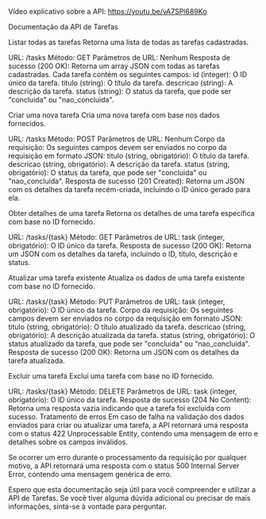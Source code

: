 Vídeo explicativo sobre a API: https://youtu.be/vA7SPl689Ko

Documentação da API de Tarefas

Listar todas as tarefas
Retorna uma lista de todas as tarefas cadastradas.

URL: /tasks
Método: GET
Parâmetros de URL: Nenhum
Resposta de sucesso (200 OK): Retorna um array JSON com todas as tarefas cadastradas. Cada tarefa contém os seguintes campos:
id (integer): O ID único da tarefa.
titulo (string): O título da tarefa.
descricao (string): A descrição da tarefa.
status (string): O status da tarefa, que pode ser "concluida" ou "nao_concluida".



Criar uma nova tarefa
Cria uma nova tarefa com base nos dados fornecidos.

URL: /tasks
Método: POST
Parâmetros de URL: Nenhum
Corpo da requisição: Os seguintes campos devem ser enviados no corpo da requisição em formato JSON:
titulo (string, obrigatório): O título da tarefa.
descricao (string, obrigatório): A descrição da tarefa.
status (string, obrigatório): O status da tarefa, que pode ser "concluida" ou "nao_concluida".
Resposta de sucesso (201 Created): Retorna um JSON com os detalhes da tarefa recém-criada, incluindo o ID único gerado para ela.



Obter detalhes de uma tarefa
Retorna os detalhes de uma tarefa específica com base no ID fornecido.

URL: /tasks/{task}
Método: GET
Parâmetros de URL:
task (integer, obrigatório): O ID único da tarefa.
Resposta de sucesso (200 OK): Retorna um JSON com os detalhes da tarefa, incluindo o ID, título, descrição e status.



Atualizar uma tarefa existente
Atualiza os dados de uma tarefa existente com base no ID fornecido.

URL: /tasks/{task}
Método: PUT
Parâmetros de URL:
task (integer, obrigatório): O ID único da tarefa.
Corpo da requisição: Os seguintes campos devem ser enviados no corpo da requisição em formato JSON:
titulo (string, obrigatório): O título atualizado da tarefa.
descricao (string, obrigatório): A descrição atualizada da tarefa.
status (string, obrigatório): O status atualizado da tarefa, que pode ser "concluida" ou "nao_concluida".
Resposta de sucesso (200 OK): Retorna um JSON com os detalhes da tarefa atualizada.



Excluir uma tarefa
Exclui uma tarefa com base no ID fornecido.

URL: /tasks/{task}
Método: DELETE
Parâmetros de URL:
task (integer, obrigatório): O ID único da tarefa.
Resposta de sucesso (204 No Content): Retorna uma resposta vazia indicando que a tarefa foi excluída com sucesso.
Tratamento de erros
Em caso de falha na validação dos dados enviados para criar ou atualizar uma tarefa, a API retornará uma resposta com o status 422 Unprocessable Entity, contendo uma mensagem de erro e detalhes sobre os campos inválidos.

Se ocorrer um erro durante o processamento da requisição por qualquer motivo, a API retornará uma resposta com o status 500 Internal Server Error, contendo uma mensagem genérica de erro.

Espero que esta documentação seja útil para você compreender e utilizar a API de Tarefas. Se você tiver alguma dúvida adicional ou precisar de mais informações, sinta-se à vontade para perguntar.